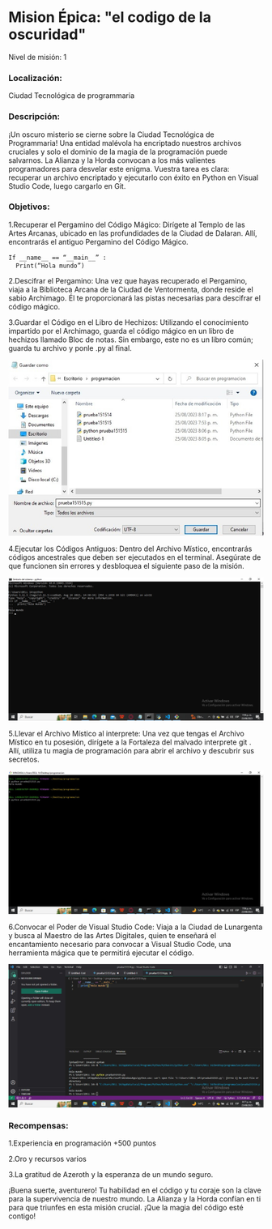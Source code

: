 # Mision Épica: "el codigo de la oscuridad"

Nivel de misión: 1 

### Localización: 

Ciudad Tecnológica de programmaria

### Descripción:

¡Un oscuro misterio se cierne sobre la Ciudad Tecnológica de Programmaria! Una entidad malévola ha encriptado nuestros archivos cruciales y solo el dominio de la magia de la programación puede salvarnos. La Alianza y la Horda convocan a los más valientes programadores para desvelar este enigma. Vuestra tarea es clara: recuperar un archivo encriptado y ejecutarlo con éxito en Python en Visual Studio Code, luego cargarlo en Git.

### Objetivos:

1.Recuperar el Pergamino del Código Mágico: Dirígete al Templo de las Artes Arcanas, ubicado en las profundidades de la Ciudad de Dalaran. Allí, encontrarás el antiguo Pergamino del Código Mágico.

```
If __name__ == “__main__” :
  Print(“Hola mundo”)
```

2.Descifrar el Pergamino: Una vez que hayas recuperado el Pergamino, viaja a la Biblioteca Arcana de la Ciudad de Ventormenta, donde reside el sabio Archimago. Él te proporcionará las pistas necesarias para descifrar el código mágico.

3.Guardar el Código en el Libro de Hechizos: Utilizando el conocimiento impartido por el Archimago, guarda el código mágico en un libro de hechizos llamado Bloc de notas. Sin embargo, este no es un libro común; guarda tu archivo y ponle .py al final.

![](https://github.com/jsotomonte/reto2/blob/main/WhatsApp%20Image%202023-08-25%20at%209.23.30%20PM.jpeg)


4.Ejecutar los Códigos Antiguos: Dentro del Archivo Místico, encontrarás códigos ancestrales que deben ser ejecutados en el terminal. Asegúrate de que funcionen sin errores y desbloquea el siguiente paso de la misión.

![](https://github.com/jsotomonte/reto2/blob/main/WhatsApp%20Image%202023-08-25%20at%207.59.10%20PM.jpeg)

5.Llevar el Archivo Místico al interprete: Una vez que tengas el Archivo Místico en tu posesión, dirígete a la Fortaleza del malvado interprete git . Allí, utiliza tu magia de programación para abrir el archivo y descubrir sus secretos.

![](https://github.com/jsotomonte/reto2/blob/main/WhatsApp%20Image%202023-08-25%20at%207.56.28%20PM.jpeg)


6.Convocar el Poder de Visual Studio Code: Viaja a la Ciudad de Lunargenta y busca al Maestro de las Artes Digitales, quien te enseñará el encantamiento necesario para convocar a Visual Studio Code, una herramienta mágica que te permitirá ejecutar el código.

![](https://github.com/jsotomonte/reto2/blob/main/WhatsApp%20Image%202023-08-25%20at%208.17.19%20PM.jpeg)


### Recompensas: 
1.Experiencia en programación +500 puntos

2.Oro y recursos varios

3.La gratitud de Azeroth y la esperanza de un mundo seguro.

¡Buena suerte, aventurero! Tu habilidad en el código y tu coraje son la clave para la supervivencia de nuestro mundo. La Alianza y la Horda confían en ti para que triunfes en esta misión crucial. ¡Que la magia del código esté contigo!

